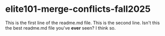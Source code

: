 # elite101-merge-conflicts-fall2025

This is the first line of the readme.md file.
This is the second line.
Isn't this the best readme.md file you've **ever** seen?
I think so.
